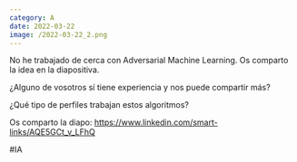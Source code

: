 ```yaml
--- 
category: A 
date: 2022-03-22 
image: /2022-03-22_2.png 
--- 
```


No he trabajado de cerca con Adversarial Machine Learning. Os comparto la idea en la diapositiva. 

¿Alguno de vosotros sí tiene experiencia y nos puede compartir más?

¿Qué tipo de perfiles trabajan estos algoritmos?

Os comparto la diapo: https://www.linkedin.com/smart-links/AQE5GCt_v_LFhQ

#IA